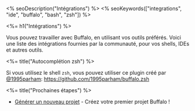 <% seoDescription("Intégrations") %>
<% seoKeywords(["integrations", "ide", "buffalo", "bash", "zsh"]) %>

<%= h1("Intégrations") %>

Vous pouvez travailler avec Buffalo, en utilisant vos outils préférés. Voici une liste des intégrations fournies par la communauté, pour vos shells, IDEs et autres outils.

<%= title("Autocomplétion zsh") %>

Si vous utilisez le shell `zsh`, vous pouvez utiliser ce plugin créé par [@1995parham](https://github.com/1995parham): https://github.com/1995parham/buffalo.zsh

<%= title("Prochaines étapes") %>

* [Générer un nouveau projet](/fr/docs/new-project) - Créez votre premier projet Buffalo !